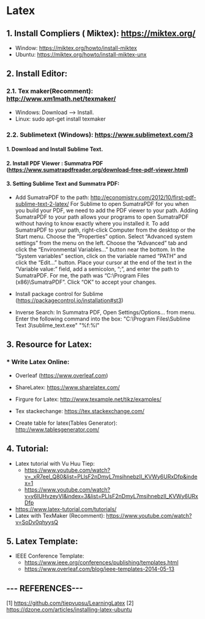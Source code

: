 # Latex 

## 1. Install Compliers ( Miktex): https://miktex.org/
- Window: https://miktex.org/howto/install-miktex
- Ubuntu: https://miktex.org/howto/install-miktex-unx

## 2. Install Editor:
### 2.1. Tex maker(Recomment): http://www.xm1math.net/texmaker/
  + Windows: Download --> Install.
  + Linux: sudo apt-get install texmaker

### 2.2. Sublimetext (Windows): https://www.sublimetext.com/3
####  1. Download and Install Sublime Text.
####  2. Install PDF Viewer : Summatra PDF (https://www.sumatrapdfreader.org/download-free-pdf-viewer.html)
####  3. Setting Sublime Text and Summatra PDF:
  - Add SumatraPDF to the path: http://economistry.com/2012/10/first-pdf-sublime-text-2-latex/
  For Sublime to open SumatraPDF for you when you build your PDF, we need to add the PDF viewer to your path. Adding SumatraPDF to your path allows your programs to open SumatraPDF without having to know exactly where you installed it. To add SumatraPDF to your path, right-click Computer from the desktop or the Start menu. Choose the “Properties” option. Select “Advanced system settings” from the menu on the left. Choose the “Advanced” tab and click the “Environmental Variables…” button near the bottom. In the “System variables” section, click on the variable named “PATH” and click the “Edit…” button. Place your cursor at the end of the text in the “Variable value:” field, add a semicolon, “;”, and enter the path to SumatraPDF. For me, the path was “C:\Program Files (x86)\SumatraPDF”. Click “OK” to accept your changes.

  - Install package control for Sublime (https://packagecontrol.io/installation#st3)
  - Inverse Search: In Summatra PDF, Open Settings/Options... from menu. Enter the following command into the box:
    "C:\Program Files\Sublime Text 3\sublime_text.exe" "%f:%l"
    
## 3. Resource for Latex:
###  * Write Latex Online:
  - Overleaf (https://www.overleaf.com)
  - ShareLatex: https://www.sharelatex.com/
  
  - Firgure for Latex: http://www.texample.net/tikz/examples/
  - Tex stackechange: https://tex.stackexchange.com/
  - Create table for latex(Tables Generator): http://www.tablesgenerator.com/
 
## 4. Tutorial:
  - Latex tutorial with Vu Huu Tiep:
    + https://www.youtube.com/watch?v=_xR7eel_Q80&list=PLlsF2nDmyL7msihnebzII_KVWy6URxDfp&index=1
    + https://www.youtube.com/watch?v=y6IUHvzeyVI&index=3&list=PLlsF2nDmyL7msihnebzII_KVWy6URxDfp
  - https://www.latex-tutorial.com/tutorials/  
  - Latex with TexMaker (Recomment): https://www.youtube.com/watch?v=SoDv0qhyysQ
  
## 5. Latex Template:
  - IEEE Conference Template: 
    + https://www.ieee.org/conferences/publishing/templates.html
    + https://www.overleaf.com/blog/ieee-templates-2014-05-13

## --- REFERENCES---
[1] https://github.com/tiepvupsu/LearningLatex
[2] https://dzone.com/articles/installing-latex-ubuntu
